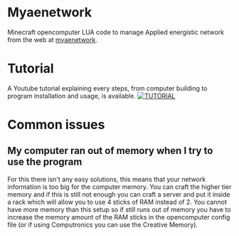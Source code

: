 # Myaenetwork
Minecraft opencomputer LUA code to manage Applied energistic network from the web at [myaenetwork](http://myaenetwork.ovh/).

# Tutorial

A Youtube tutorial explaining every steps, from computer building to program installation and usage, is available.
[![TUTORIAL](https://img.youtube.com/vi/8bf96PAaAZw/0.jpg)](https://www.youtube.com/watch?v=8bf96PAaAZw)

# Common issues

## My computer ran out of memory when I try to use the program

For this there isn't any easy solutions, this means that your network information is too big for the computer memory. You can craft the higher tier memory and if this is still not enough you can craft a server and put it inside a rack which will allow you to use 4 sticks of RAM instead of 2. You cannot have more memory than this setup so if still runs out of memory you have to increase the memory amount of the RAM sticks in the opencomputer config file (or if using Computronics you can use the Creative Memory).  
